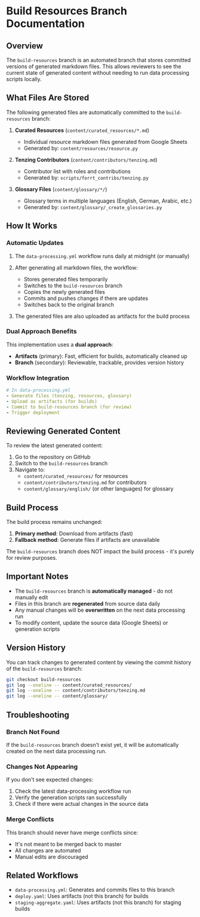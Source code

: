 # Build Resources Branch Documentation

## Overview

The `build-resources` branch is an automated branch that stores committed versions of generated markdown files. This allows reviewers to see the current state of generated content without needing to run data processing scripts locally.

## What Files Are Stored

The following generated files are automatically committed to the `build-resources` branch:

1. **Curated Resources** (`content/curated_resources/*.md`)
   - Individual resource markdown files generated from Google Sheets
   - Generated by: `content/resources/resource.py`

2. **Tenzing Contributors** (`content/contributors/tenzing.md`)
   - Contributor list with roles and contributions
   - Generated by: `scripts/forrt_contribs/tenzing.py`

3. **Glossary Files** (`content/glossary/*/`)
   - Glossary terms in multiple languages (English, German, Arabic, etc.)
   - Generated by: `content/glossary/_create_glossaries.py`

## How It Works

### Automatic Updates

1. The `data-processing.yml` workflow runs daily at midnight (or manually)
2. After generating all markdown files, the workflow:
   - Stores generated files temporarily
   - Switches to the `build-resources` branch
   - Copies the newly generated files
   - Commits and pushes changes if there are updates
   - Switches back to the original branch

3. The generated files are also uploaded as artifacts for the build process

### Dual Approach Benefits

This implementation uses a **dual approach**:

- **Artifacts** (primary): Fast, efficient for builds, automatically cleaned up
- **Branch** (secondary): Reviewable, trackable, provides version history

### Workflow Integration

```yaml
# In data-processing.yml
- Generate files (tenzing, resources, glossary)
- Upload as artifacts (for builds)
- Commit to build-resources branch (for review)
- Trigger deployment
```

## Reviewing Generated Content

To review the latest generated content:

1. Go to the repository on GitHub
2. Switch to the `build-resources` branch
3. Navigate to:
   - `content/curated_resources/` for resources
   - `content/contributors/tenzing.md` for contributors
   - `content/glossary/english/` (or other languages) for glossary

## Build Process

The build process remains unchanged:

1. **Primary method**: Download from artifacts (fast)
2. **Fallback method**: Generate files if artifacts are unavailable

The `build-resources` branch does NOT impact the build process - it's purely for review purposes.

## Important Notes

- The `build-resources` branch is **automatically managed** - do not manually edit
- Files in this branch are **regenerated** from source data daily
- Any manual changes will be **overwritten** on the next data processing run
- To modify content, update the source data (Google Sheets) or generation scripts

## Version History

You can track changes to generated content by viewing the commit history of the `build-resources` branch:

```bash
git checkout build-resources
git log --oneline -- content/curated_resources/
git log --oneline -- content/contributors/tenzing.md
git log --oneline -- content/glossary/
```

## Troubleshooting

### Branch Not Found

If the `build-resources` branch doesn't exist yet, it will be automatically created on the next data processing run.

### Changes Not Appearing

If you don't see expected changes:

1. Check the latest data-processing workflow run
2. Verify the generation scripts ran successfully
3. Check if there were actual changes in the source data

### Merge Conflicts

This branch should never have merge conflicts since:
- It's not meant to be merged back to master
- All changes are automated
- Manual edits are discouraged

## Related Workflows

- `data-processing.yml`: Generates and commits files to this branch
- `deploy.yaml`: Uses artifacts (not this branch) for builds
- `staging-aggregate.yaml`: Uses artifacts (not this branch) for staging builds
